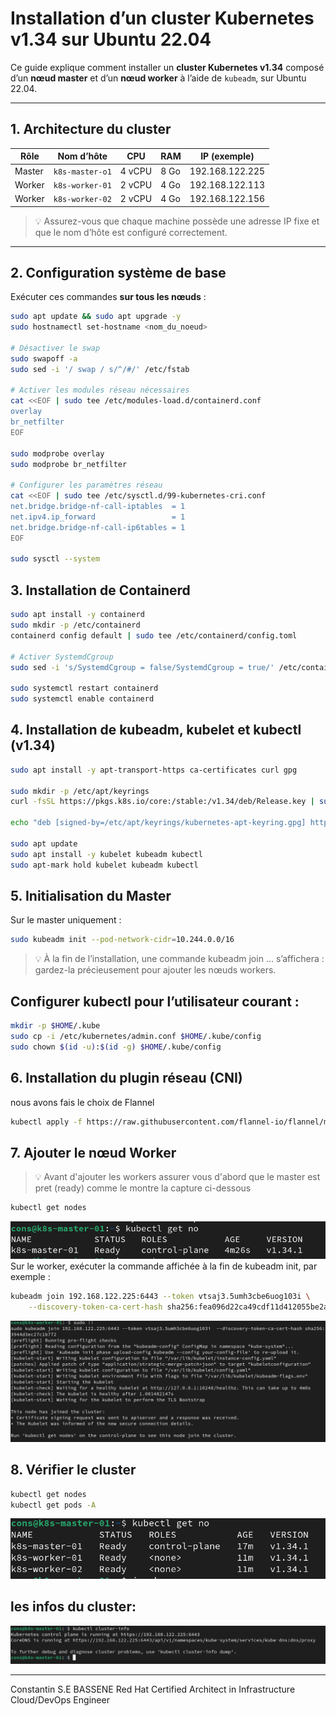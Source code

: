 # Installation d’un cluster Kubernetes v1.34 sur Ubuntu 22.04

Ce guide explique comment installer un **cluster Kubernetes v1.34** composé d’un **nœud master** et d’un **nœud worker** à l’aide de `kubeadm`, sur Ubuntu 22.04.

---

## 1. Architecture du cluster

| Rôle | Nom d’hôte | CPU | RAM | IP (exemple) |
|------|-------------|-----|-----|--------------|
| Master | `k8s-master-o1` | 4 vCPU | 8 Go | 192.168.122.225 |
| Worker | `k8s-worker-01` | 2 vCPU | 4 Go | 192.168.122.113|
| Worker | `k8s-worker-02` | 2 vCPU | 4 Go | 192.168.122.156 |

> 💡 Assurez-vous que chaque machine possède une adresse IP fixe et que le nom d’hôte est configuré correctement.

---

## 2. Configuration système de base

Exécuter ces commandes **sur tous les nœuds** :

```bash
sudo apt update && sudo apt upgrade -y
sudo hostnamectl set-hostname <nom_du_noeud>

# Désactiver le swap
sudo swapoff -a
sudo sed -i '/ swap / s/^/#/' /etc/fstab

# Activer les modules réseau nécessaires
cat <<EOF | sudo tee /etc/modules-load.d/containerd.conf
overlay
br_netfilter
EOF

sudo modprobe overlay
sudo modprobe br_netfilter

# Configurer les paramètres réseau
cat <<EOF | sudo tee /etc/sysctl.d/99-kubernetes-cri.conf
net.bridge.bridge-nf-call-iptables  = 1
net.ipv4.ip_forward                 = 1
net.bridge.bridge-nf-call-ip6tables = 1
EOF

sudo sysctl --system
```
## 3. Installation de Containerd
```bash
sudo apt install -y containerd
sudo mkdir -p /etc/containerd
containerd config default | sudo tee /etc/containerd/config.toml

# Activer SystemdCgroup
sudo sed -i 's/SystemdCgroup = false/SystemdCgroup = true/' /etc/containerd/config.toml

sudo systemctl restart containerd
sudo systemctl enable containerd
```
## 4. Installation de kubeadm, kubelet et kubectl (v1.34)
```bash 
sudo apt install -y apt-transport-https ca-certificates curl gpg

sudo mkdir -p /etc/apt/keyrings
curl -fsSL https://pkgs.k8s.io/core:/stable:/v1.34/deb/Release.key | sudo gpg --dearmor -o /etc/apt/keyrings/kubernetes-apt-keyring.gpg

echo "deb [signed-by=/etc/apt/keyrings/kubernetes-apt-keyring.gpg] https://pkgs.k8s.io/core:/stable:/v1.34/deb/ /" | sudo tee /etc/apt/sources.list.d/kubernetes.list

sudo apt update
sudo apt install -y kubelet kubeadm kubectl
sudo apt-mark hold kubelet kubeadm kubectl
```
## 5. Initialisation du Master
Sur le master uniquement :
```bash
sudo kubeadm init --pod-network-cidr=10.244.0.0/16
```
> 💡 À la fin de l’installation, une commande kubeadm join ... s’affichera : gardez-la précieusement pour ajouter les nœuds workers.

## Configurer kubectl pour l’utilisateur courant :
```bash
mkdir -p $HOME/.kube
sudo cp -i /etc/kubernetes/admin.conf $HOME/.kube/config
sudo chown $(id -u):$(id -g) $HOME/.kube/config
```
## 6. Installation du plugin réseau (CNI) 
nous avons fais le choix de Flannel
```bash
kubectl apply -f https://raw.githubusercontent.com/flannel-io/flannel/master/Documentation/kube-flannel.yml
```
## 7. Ajouter le nœud Worker

> 💡 Avant d'ajouter les workers assurer vous d'abord que le master est pret (ready) comme le montre la capture ci-dessous

```bash
kubectl get nodes
```

![Plot](/cap/master-ready.png)
Sur le worker, exécuter la commande affichée à la fin de kubeadm init, par exemple :
```bash
kubeadm join 192.168.122.225:6443 --token vtsaj3.5umh3cbe6uog103i \
	--discovery-token-ca-cert-hash sha256:fea096d22ca49cdf11d412055be2a7cba2c4084b3f00f00f3944d3ec27c1b772 
```
![Plot](/cap/join-node.png)
## 8. Vérifier le cluster
```bash
kubectl get nodes
kubectl get pods -A
```
![Plot](/cap/cluster-ready.png)

## les infos du cluster:
![Plot](/cap/info.png)


-----
Constantin S.E BASSENE
Red Hat Certified Architect in Infrastructure 
Cloud/DevOps Engineer 

